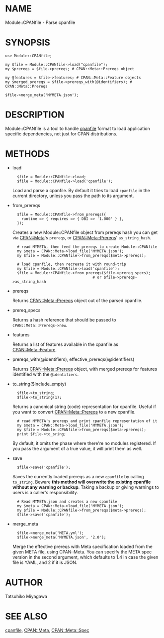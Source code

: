 # NAME

Module::CPANfile - Parse cpanfile

# SYNOPSIS

    use Module::CPANfile;

    my $file = Module::CPANfile->load("cpanfile");
    my $prereqs = $file->prereqs; # CPAN::Meta::Prereqs object

    my @features = $file->features; # CPAN::Meta::Feature objects
    my $merged_prereqs = $file->prereqs_with(@identifiers); # CPAN::Meta::Prereqs

    $file->merge_meta('MYMETA.json');

# DESCRIPTION

Module::CPANfile is a tool to handle [cpanfile](http://search.cpan.org/perldoc?cpanfile) format to load application
specific dependencies, not just for CPAN distributions.

# METHODS

- load

        $file = Module::CPANfile->load;
        $file = Module::CPANfile->load('cpanfile');

    Load and parse a cpanfile. By default it tries to load `cpanfile` in
    the current directory, unless you pass the path to its argument.

- from\_prereqs

        $file = Module::CPANfile->from_prereqs({
          runtime => { requires => { DBI => '1.000' } },
        });

    Creates a new Module::CPANfile object from prereqs hash you can get
    via [CPAN::Meta](http://search.cpan.org/perldoc?CPAN::Meta)'s `prereqs`, or [CPAN::Meta::Prereqs](http://search.cpan.org/perldoc?CPAN::Meta::Prereqs)'
    `as_string_hash`.

        # read MYMETA, then feed the prereqs to create Module::CPANfile
        my $meta = CPAN::Meta->load_file('MYMETA.json');
        my $file = Module::CPANfile->from_prereqs($meta->prereqs);

        # load cpanfile, then recreate it with round-trip
        my $file = Module::CPANfile->load('cpanfile');
        $file = Module::CPANfile->from_prereqs($file->prereq_specs);
                                          # or $file->prereqs->as_string_hash

- prereqs

    Returns [CPAN::Meta::Prereqs](http://search.cpan.org/perldoc?CPAN::Meta::Prereqs) object out of the parsed cpanfile.

- prereq\_specs

    Returns a hash reference that should be passed to `CPAN::Meta::Prereqs->new`.

- features

    Returns a list of features available in the cpanfile as [CPAN::Meta::Feature](http://search.cpan.org/perldoc?CPAN::Meta::Feature).

- prereqs\_with(@identifiers), effective\_prereqs(\\@identifiers)

    Returns [CPAN::Meta::Prereqs](http://search.cpan.org/perldoc?CPAN::Meta::Prereqs) object, with merged prereqs for
    features identified with the `@identifiers`.

- to\_string($include\_empty)

        $file->to_string;
        $file->to_string(1);

    Returns a canonical string (code) representation for cpanfile. Useful
    if you want to convert [CPAN::Meta::Prereqs](http://search.cpan.org/perldoc?CPAN::Meta::Prereqs) to a new cpanfile.

        # read MYMETA's prereqs and print cpanfile representation of it
        my $meta = CPAN::Meta->load_file('MYMETA.json');
        my $file = Module::CPANfile->from_prereqs($meta->prereqs);
        print $file->to_sring;

    By default, it omits the phase where there're no modules
    registered. If you pass the argument of a true value, it will print
    them as well.

- save

        $file->save('cpanfile');

    Saves the currently loaded prereqs as a new `cpanfile` by calling
    `to_string`. Beware __this method will overwrite the existing
    cpanfile without any warning or backup__. Taking a backup or giving
    warnings to users is a caller's responsibility.

        # Read MYMETA.json and creates a new cpanfile
        my $meta = CPAN::Meta->load_file('MYMETA.json');
        my $file = Module::CPANfile->from_prereqs($meta->prereqs);
        $file->save('cpanfile');

- merge\_meta

        $file->merge_meta('META.yml');
        $file->merge_meta('MYMETA.json', '2.0');

    Merge the effective prereqs with Meta specification loaded from the
    given META file, using CPAN::Meta. You can specify the META spec
    version in the second argument, which defaults to 1.4 in case the
    given file is YAML, and 2 if it is JSON.

# AUTHOR

Tatsuhiko Miyagawa

# SEE ALSO

[cpanfile](http://search.cpan.org/perldoc?cpanfile), [CPAN::Meta](http://search.cpan.org/perldoc?CPAN::Meta), [CPAN::Meta::Spec](http://search.cpan.org/perldoc?CPAN::Meta::Spec)
